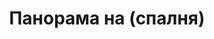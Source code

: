 ---
layout: panorama
parent: '/projects/private/treasure-island'
image: 'http://hub.acherno.com/svn/ostrovat-na-sakrovishtata/Site/Panorami/Mila_HD_Panorama_Spalnq.jpg'
title: 'Панорама на (спалня)'
sitemap: false
---